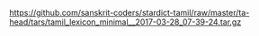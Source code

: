 https://github.com/sanskrit-coders/stardict-tamil/raw/master/ta-head/tars/tamil_lexicon_minimal__2017-03-28_07-39-24.tar.gz
